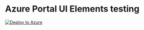 # Azure Portal UI Elements testing

[![Deploy to Azure](https://aka.ms/deploytoazurebutton)](placeholder)
